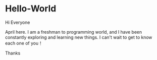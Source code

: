 # Hello-World

Hi Everyone

April here. I am a freshman to programming world, and I have been constantly exploring and learning new things.
I can't wait to get to know each one of you！

Thanks
